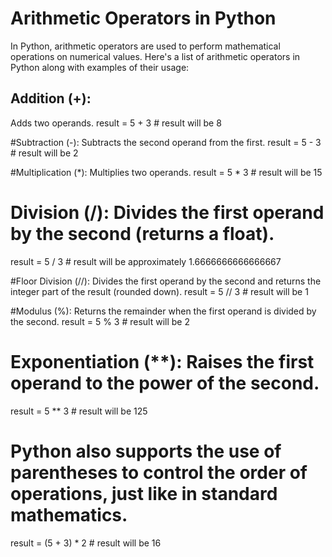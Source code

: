 # Arithmetic Operators in Python

In Python, arithmetic operators are used to perform mathematical operations on numerical values. Here's a list of arithmetic operators in Python along with examples of their usage:

## Addition (+):
 Adds two operands.
result = 5 + 3  # result will be 8

#Subtraction (-): Subtracts the second operand from the first.
result = 5 - 3  # result will be 2

#Multiplication (*): Multiplies two operands.
result = 5 * 3  # result will be 15

# Division (/): Divides the first operand by the second (returns a float).
result = 5 / 3  # result will be approximately 1.6666666666666667

#Floor Division (//): Divides the first operand by the second and returns the integer part of the result (rounded down).
result = 5 // 3  # result will be 1

#Modulus (%): Returns the remainder when the first operand is divided by the second.
result = 5 % 3  # result will be 2

# Exponentiation (**): Raises the first operand to the power of the second.
result = 5 ** 3  # result will be 125

# Python also supports the use of parentheses to control the order of operations, just like in standard mathematics.
result = (5 + 3) * 2  # result will be 16
```